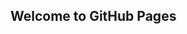 ## Welcome to GitHub Pages
<head>
  	<!-- Global site tag (gtag.js) - Google Analytics -->
	<script async src="https://www.googletagmanager.com/gtag/js?id=UA-164960443-1"></script>
	<script>
	  window.dataLayer = window.dataLayer || [];
	  function gtag(){dataLayer.push(arguments);}
	  gtag('js', new Date());

	  gtag('config', 'UA-164960443-1');
	</script>
	<link rel="stylesheet" href="index.css">
    <link href="https://fonts.googleapis.com/css?family=Raleway:400,400i,500,500i,700" rel="stylesheet">
 	<meta name="google-site-verification" content="3HqwN4yVhcpcO5Tw3cBMnuju6q6_Xu3QaVSBZ7Xo9No"/>
 	<meta name="viewport" content="width=device-width, initial-scale=1.0">
    <title> MIKE belcher</title>
  </head>

You can use the [editor on GitHub](https://github.com/maheedharsap/maheedharsap.github.io/edit/main/index.md) to maintain and preview the content for your website in Markdown files.

Whenever you commit to this repository, GitHub Pages will run [Jekyll](https://jekyllrb.com/) to rebuild the pages in your site, from the content in your Markdown files.

### Markdown

Markdown is a lightweight and easy-to-use syntax for styling your writing. It includes conventions for

```markdown
Syntax highlighted code block

# Header 1
About 
Mike  is a dedicated and ambitious high school student with a demonstrated passion for computer science and societal
change. Since freshman year, Mike has attended national competitions for research, has won multiple awards, her papers have
been published in scientific journals, and she has a great passion for STEM. Mike enjoys critical thinking, and she is in the Silver
Division for the USA Computing Olympiad. She is self-driven and giving back to her community is very important to her. She is a twotime
recipient of the President's Volunteer Service Gold Award and has over 200 hours of service. Mike has also worked to combat
social issues affecting her community and continues to give back by mentoring students in CS. Mike also actively participates in
Women in STEM organizations such as Girls Who Code and NCWIT. She has won the NCWIT Aspirations in Computing Award for the
Northern Illinois Regional Affilate. In her free time, Mike trains in martial arts and she plays badminton


## Header 2
Publications 
A Novel Approach to the Diagnosis of Heart Disease Using Machine Learning and Deep Neural
Networks, arXiv  07/2020
A Novel Approach to the Diagnosis of Heart Disease using Machine Learning and Deep Neural
Networks, Northwestern's Undergraduate Research and Arts Exposition Online Library   05/2019
A Novel Approach to the Diagnosis of Heart Disease Using Machine Learning and Deep Neural
Networks, IEEE
Research will be published in IEEE Xplore Digital Library in the proceedings of IEEE MIT 2019 URTC
Conference     10/2019
Correlation Between GPS Error Signals and Geomagnetic Activity in the Ionosphere,
Northwestern's Undergraduate Research and Arts Exposition Online Library

### Header 3
Research projects 
 Assistive Diagnostic Tool for Brain Tumor Detection and Segmentation using Computer Vision
Computer Vision was applied and specifically a Mask R CNN segmentation model was implemented
through transfer learning. Used Google Cloud VM Services in order to train and validate the model.
09/2019 – 04/2020
A Novel Approach to the Diagnosis of Heart Disease Using Machine Learning and Deep Neural
Networks
Used Google TensorFlow and scikit-learn to develop machine learning models and neural networks.
Various optimization and hyper parametrization techniques were applied to increase the accuracy
prediction rate of heart disease. At the end, an application was created for assisted heart disease
diagnosis.
10/2018 – 05/2019
Correlation Between GPS Error Signals and Geomagnetic Acitivity
Investigated the correlation between GPS errors and geomagnetic activity in the ionosphere. Specifics of
this correlation and the affected values/systems were discovered as well.

- Bulleted
- List

1. Numbered
2. List

**Bold** and _Italic_ and `Code` text

[Link](url) and ![Image](src)
```

For more details see [GitHub Flavored Markdown](https://guides.github.com/features/mastering-markdown/).

### Jekyll Themes

Your Pages site will use the layout and styles from the Jekyll theme you have selected in your [repository settings](https://github.com/maheedharsap/maheedharsap.github.io/settings). The name of this theme is saved in the Jekyll `_config.yml` configuration file.

### Support or Contact

Having trouble with Pages? Check out our [documentation](https://docs.github.com/categories/github-pages-basics/) or [contact support](https://github.com/contact) and we’ll help you sort it out.
